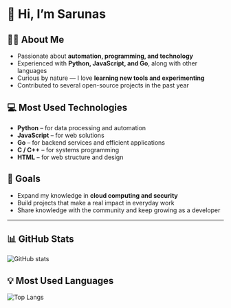 # 👋 Hi, I’m Sarunas  

## 🧑‍💻 About Me  
- Passionate about **automation, programming, and technology**  
- Experienced with **Python, JavaScript, and Go**, along with other languages  
- Curious by nature — I love **learning new tools and experimenting**  
- Contributed to several open-source projects in the past year  

## 💻 Most Used Technologies  
- **Python** – for data processing and automation  
- **JavaScript** – for web solutions  
- **Go** – for backend services and efficient applications  
- **C / C++** – for systems programming  
- **HTML** – for web structure and design  

## 🎯 Goals  
- Expand my knowledge in **cloud computing and security**  
- Build projects that make a real impact in everyday work  
- Share knowledge with the community and keep growing as a developer  

---

## 📊 GitHub Stats  
![GitHub stats](https://github-readme-stats-git-masterrstaa-rickstaa.vercel.app/api?username=pcwortex&show_icons=true&theme=radical)  

## 💡 Most Used Languages  
![Top Langs](https://github-readme-stats-git-masterrstaa-rickstaa.vercel.app/api/top-langs/?username=pcwortex&layout=compact&theme=radical)  
